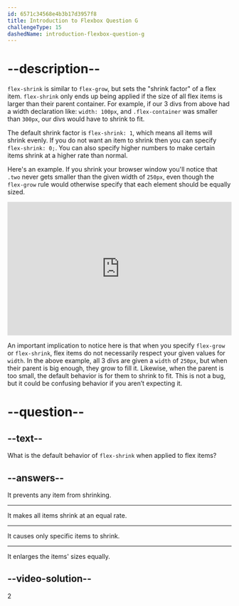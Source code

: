 ```yaml
---
id: 6571c34568e4b3b17d3957f8
title: Introduction to Flexbox Question G
challengeType: 15
dashedName: introduction-flexbox-question-g
---
```


# --description--

`flex-shrink` is similar to `flex-grow`, but sets the "shrink factor" of a flex item. `flex-shrink` only ends up being applied if the size of all flex items is larger than their parent container. For example, if our 3 divs from above had a width declaration like: `width: 100px`, and `.flex-container` was smaller than `300px`, our divs would have to shrink to fit.

The default shrink factor is `flex-shrink: 1`, which means all items will shrink evenly. If you do not want an item to shrink then you can specify `flex-shrink: 0;`. You can also specify higher numbers to make certain items shrink at a higher rate than normal.

Here's an example. If you shrink your browser window you'll notice that `.two` never gets smaller than the given width of `250px`, even though the `flex-grow` rule would otherwise specify that each element should be equally sized.

<iframe allowfullscreen="true" allowpaymentrequest="true" allowtransparency="true" class="cp_embed_iframe " frameborder="0" height="300" width="100%" name="cp_embed_2" scrolling="no" src="https://codepen.io/TheOdinProjectExamples/embed/JjJXZVz?height=300&amp;default-tab=html%2Cresult&amp;slug-hash=JjJXZVz&amp;editable=true&amp;user=TheOdinProjectExamples&amp;name=cp_embed_2" style="width: 100%; overflow:hidden; display:block;" title="CodePen Embed" loading="lazy" id="cp_embed_JjJXZVz"></iframe>

An important implication to notice here is that when you specify `flex-grow` or `flex-shrink`, flex items do not necessarily respect your given values for `width`. In the above example, all 3 divs are given a `width` of `250px`, but when their parent is big enough, they grow to fill it. Likewise, when the parent is too small, the default behavior is for them to shrink to fit. This is not a bug, but it could be confusing behavior if you aren’t expecting it.

# --question--

## --text--

What is the default behavior of `flex-shrink` when applied to flex items?

## --answers--

It prevents any item from shrinking.

---

It makes all items shrink at an equal rate.

---

It causes only specific items to shrink.

---

It enlarges the items' sizes equally.


## --video-solution--

2
